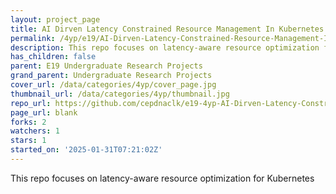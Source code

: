 ```yaml
---
layout: project_page
title: AI Dirven Latency Constrained Resource Management In Kubernetes
permalink: /4yp/e19/AI-Dirven-Latency-Constrained-Resource-Management-In-Kubernetes/
description: This repo focuses on latency-aware resource optimization for Kubernetes
has_children: false
parent: E19 Undergraduate Research Projects
grand_parent: Undergraduate Research Projects
cover_url: /data/categories/4yp/cover_page.jpg
thumbnail_url: /data/categories/4yp/thumbnail.jpg
repo_url: https://github.com/cepdnaclk/e19-4yp-AI-Dirven-Latency-Constrained-Resource-Management-In-Kubernetes
page_url: blank
forks: 2
watchers: 1
stars: 1
started_on: '2025-01-31T07:21:02Z'
---
```


This repo focuses on latency-aware resource optimization for Kubernetes